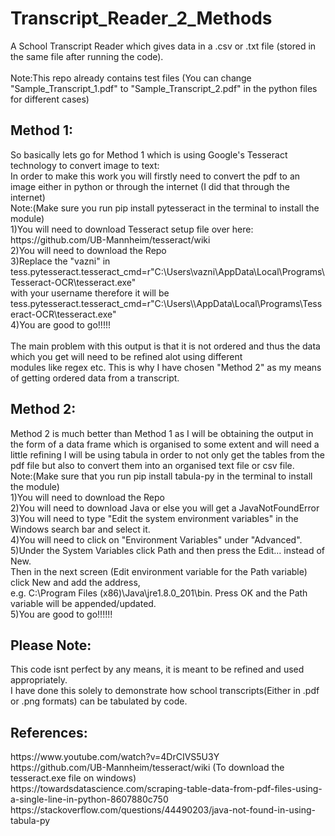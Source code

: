 # Transcript_Reader_2_Methods
A School Transcript Reader which gives data in a .csv or .txt file (stored in the same file after running the code).<br><br>
Note:This repo already contains test files (You can change "Sample_Transcript_1.pdf" to "Sample_Transcript_2.pdf" in the python files for different cases)<br>
<h2>Method 1:</h2>
So basically lets go for Method 1 which is using Google's Tesseract technology to convert image to text:<br>
In order to make this work you will firstly need to convert the pdf to an image either in python or through the internet (I did that through the internet)<br>
Note:(Make sure you run pip install pytesseract in the terminal to install the module)<br>
1)You will need to download Tesseract setup file over here:<br>
  https://github.com/UB-Mannheim/tesseract/wiki<br>
2)You will need to download the Repo<br>
3)Replace the "vazni" in tess.pytesseract.tesseract_cmd=r"C:\Users\vazni\AppData\Local\Programs\Tesseract-OCR\tesseract.exe" <br>with your
  username therefore it will be tess.pytesseract.tesseract_cmd=r"C:\Users\<USERNAME>\AppData\Local\Programs\Tesseract-OCR\tesseract.exe"<br>
4)You are good to go!!!!!<br>
<br>
The main problem with this output is that it is not ordered and thus the data which you get will need to be refined alot using different<br>
modules like regex etc. This is why I have chosen "Method 2" as my means of getting ordered data from a transcript.
<br>
<h2>Method 2:</h2>
Method 2 is much better than Method 1 as I will be obtaining the output in the form of a data frame which is organised to some extent and will need a little refining
I will be using tabula in order to not only get the tables from the pdf file but also to convert them into an organised text file or csv file.<br>
Note:(Make sure that you run pip install tabula-py in the terminal to install the module)<br>
1)You will need to download the Repo<br>
2)You will need to download Java or else you will get a JavaNotFoundError<br>
3)You will need to type "Edit the system environment variables" in the Windows search bar and select it.<br>
4)You will need to click on "Environment Variables" under "Advanced".<br>
5)Under the System Variables click Path and then press the Edit... instead of New. <br>
  Then in the next screen (Edit environment variable for the Path variable) click New and add the address, <br>
  e.g. C:\Program Files (x86)\Java\jre1.8.0_201\bin. Press OK and the Path variable will be appended/updated.<br>
5)You are good to go!!!!!!
<br>
<h2>Please Note:</h2>
This code isnt perfect by any means, it is meant to be refined and used appropriately.<br>
I have done this solely to demonstrate how school transcripts(Either in .pdf or .png formats) can be tabulated by code.
<br>
<h2>References:</h2>
https://www.youtube.com/watch?v=4DrCIVS5U3Y<br>
https://github.com/UB-Mannheim/tesseract/wiki (To download the tesseract.exe file on windows)<br>
https://towardsdatascience.com/scraping-table-data-from-pdf-files-using-a-single-line-in-python-8607880c750<br>
https://stackoverflow.com/questions/44490203/java-not-found-in-using-tabula-py<br>
